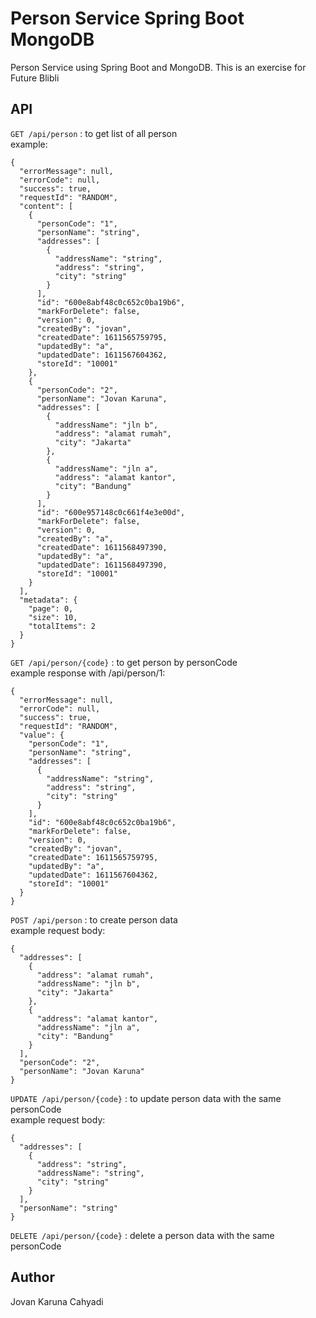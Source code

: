 # Person Service Spring Boot MongoDB
Person Service using Spring Boot and MongoDB. This is an exercise for Future Blibli

## API
```GET /api/person``` : to get list of all person<br>
example:
```
{
  "errorMessage": null,
  "errorCode": null,
  "success": true,
  "requestId": "RANDOM",
  "content": [
    {
      "personCode": "1",
      "personName": "string",
      "addresses": [
        {
          "addressName": "string",
          "address": "string",
          "city": "string"
        }
      ],
      "id": "600e8abf48c0c652c0ba19b6",
      "markForDelete": false,
      "version": 0,
      "createdBy": "jovan",
      "createdDate": 1611565759795,
      "updatedBy": "a",
      "updatedDate": 1611567604362,
      "storeId": "10001"
    },
    {
      "personCode": "2",
      "personName": "Jovan Karuna",
      "addresses": [
        {
          "addressName": "jln b",
          "address": "alamat rumah",
          "city": "Jakarta"
        },
        {
          "addressName": "jln a",
          "address": "alamat kantor",
          "city": "Bandung"
        }
      ],
      "id": "600e957148c0c661f4e3e00d",
      "markForDelete": false,
      "version": 0,
      "createdBy": "a",
      "createdDate": 1611568497390,
      "updatedBy": "a",
      "updatedDate": 1611568497390,
      "storeId": "10001"
    }
  ],
  "metadata": {
    "page": 0,
    "size": 10,
    "totalItems": 2
  }
}
```

```GET /api/person/{code}``` : to get person by personCode<br>
example response with /api/person/1:
```
{
  "errorMessage": null,
  "errorCode": null,
  "success": true,
  "requestId": "RANDOM",
  "value": {
    "personCode": "1",
    "personName": "string",
    "addresses": [
      {
        "addressName": "string",
        "address": "string",
        "city": "string"
      }
    ],
    "id": "600e8abf48c0c652c0ba19b6",
    "markForDelete": false,
    "version": 0,
    "createdBy": "jovan",
    "createdDate": 1611565759795,
    "updatedBy": "a",
    "updatedDate": 1611567604362,
    "storeId": "10001"
  }
}
```

```POST /api/person``` : to create person data<br>
example request body:
```
{
  "addresses": [
    {
      "address": "alamat rumah",
      "addressName": "jln b",
      "city": "Jakarta"
    },
    {
      "address": "alamat kantor",
      "addressName": "jln a",
      "city": "Bandung"
    }
  ],
  "personCode": "2",
  "personName": "Jovan Karuna"
}
```

```UPDATE /api/person/{code}``` : to update person data with the same personCode<br>
example request body:
```
{
  "addresses": [
    {
      "address": "string",
      "addressName": "string",
      "city": "string"
    }
  ],
  "personName": "string"
}
```

```DELETE /api/person/{code}``` : delete a person data with the same personCode<br>

## Author
Jovan Karuna Cahyadi